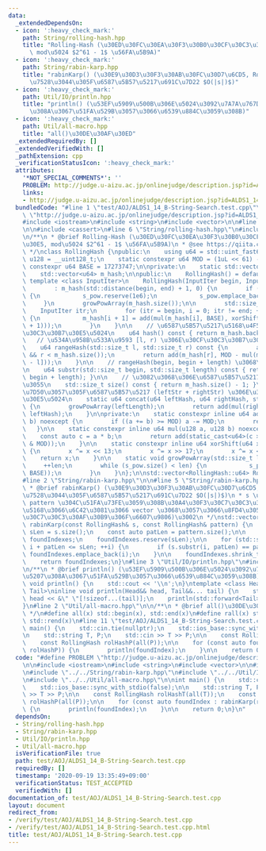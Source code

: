```yaml
---
data:
  _extendedDependsOn:
  - icon: ':heavy_check_mark:'
    path: String/rolling-hash.hpp
    title: "Rolling-Hash (\u30ED\u30FC\u30EA\u30F3\u30B0\u30CF\u30C3\u30B7\u30E5,\
      \ mod\u5024 $2^61 - 1$ \u56FA\u5B9A)"
  - icon: ':heavy_check_mark:'
    path: String/rabin-karp.hpp
    title: "rabinKarp() (\u30E9\u30D3\u30F3\u30AB\u30FC\u30D7\u6CD5, RollingHash\u3092\
      \u7528\u3044\u305F\u6587\u5B57\u5217\u691C\u7D22 $O(|s|)$)"
  - icon: ':heavy_check_mark:'
    path: Util/IO/println.hpp
    title: "println() (\u53EF\u5909\u500B\u306E\u5024\u3092\u7A7A\u767D\u533A\u5207\
      \u308A\u3067\u51FA\u529B\u3057\u3066\u6539\u884C\u3059\u308B)"
  - icon: ':heavy_check_mark:'
    path: Util/all-macro.hpp
    title: "all()\u30DE\u30AF\u30ED"
  _extendedRequiredBy: []
  _extendedVerifiedWith: []
  _pathExtension: cpp
  _verificationStatusIcon: ':heavy_check_mark:'
  attributes:
    '*NOT_SPECIAL_COMMENTS*': ''
    PROBLEM: http://judge.u-aizu.ac.jp/onlinejudge/description.jsp?id=ALDS1_14_B
    links:
    - http://judge.u-aizu.ac.jp/onlinejudge/description.jsp?id=ALDS1_14_B
  bundledCode: "#line 1 \"test/AOJ/ALDS1_14_B-String-Search.test.cpp\"\n#define PROBLEM\
    \ \"http://judge.u-aizu.ac.jp/onlinejudge/description.jsp?id=ALDS1_14_B\"\n\n\
    #include <iostream>\n#include <string>\n#include <vector>\n\n#line 2 \"String/rolling-hash.hpp\"\
    \n\n#include <cassert>\n#line 6 \"String/rolling-hash.hpp\"\n#include <functional>\n\
    \n/**\n * @brief Rolling-Hash (\u30ED\u30FC\u30EA\u30F3\u30B0\u30CF\u30C3\u30B7\
    \u30E5, mod\u5024 $2^61 - 1$ \u56FA\u5B9A)\n * @see https://qiita.com/keymoon/items/11fac5627672a6d6a9f6\n\
    \ */\nclass RollingHash {\npublic:\n    using u64 = std::uint_fast64_t;\n    using\
    \ u128 = __uint128_t;\n    static constexpr u64 MOD = (1uL << 61) - 1;\n    static\
    \ constexpr u64 BASE = 17273747;\n\nprivate:\n    static std::vector<u64> s_pow;\n\
    \    std::vector<u64> m_hash;\n\npublic:\n    RollingHash() = default;\n\n   \
    \ template <class InputIter>\n    RollingHash(InputIter begin, InputIter end)\n\
    \        : m_hash(std::distance(begin, end) + 1, 0) {\n        if (s_pow.empty())\
    \ {\n            s_pow.reserve(1e6);\n            s_pow.emplace_back(1);\n   \
    \     }\n        growPowArray(m_hash.size());\n\n        std::size_t i;\n    \
    \    InputIter itr;\n        for (itr = begin, i = 0; itr != end; ++itr, ++i)\
    \ {\n            m_hash[i + 1] = add(mul(m_hash[i], BASE), xorShift(static_cast<u64>(*itr\
    \ + 1)));\n        }\n    }\n\n    // \u6587\u5B57\u5217\u5168\u4F53\u306E\u30CF\
    \u30C3\u30B7\u30E5\u5024\n    u64 hash() const { return m_hash.back(); }\n\n \
    \   // \u534A\u958B\u533A\u9593 [l, r) \u306E\u30CF\u30C3\u30B7\u30E5\u5024\n\
    \    u64 rangeHash(std::size_t l, std::size_t r) const {\n        assert(l < r\
    \ && r < m_hash.size());\n        return add(m_hash[r], MOD - mul(m_hash[l], s_pow[r\
    \ - l]));\n    }\n\n    // rangeHash(begin, begin + length) \u3068\u7B49\u4FA1\
    \n    u64 substr(std::size_t begin, std::size_t length) const { return rangeHash(begin,\
    \ begin + length); }\n\n    // \u3082\u3068\u306E\u6587\u5B57\u5217\u306E\u9577\
    \u3055\n    std::size_t size() const { return m_hash.size() - 1; }\n\n    // \u9023\
    \u7D50\u3057\u305F\u6587\u5B57\u5217 (leftStr + rightStr) \u306E\u30CF\u30C3\u30B7\
    \u30E5\u5024\n    static u64 concat(u64 leftHash, u64 rightHash, std::size_t leftLength)\
    \ {\n        growPowArray(leftLength);\n        return add(mul(rightHash, s_pow[leftLength]),\
    \ leftHash);\n    }\n\nprivate:\n    static constexpr inline u64 add(u64 a, u64\
    \ b) noexcept {\n        if ((a += b) >= MOD) a -= MOD;\n        return a;\n \
    \   }\n\n    static constexpr inline u64 mul(u128 a, u128 b) noexcept {\n    \
    \    const auto c = a * b;\n        return add(static_cast<u64>(c >> 61), static_cast<u64>(c\
    \ & MOD));\n    }\n\n    static constexpr inline u64 xorShift(u64 x) noexcept\
    \ {\n        x ^= x << 13;\n        x ^= x >> 17;\n        x ^= x << 5;\n    \
    \    return x;\n    }\n\n    static void growPowArray(std::size_t len) {\n   \
    \     ++len;\n        while (s_pow.size() < len) {\n            s_pow.emplace_back(mul(s_pow.back(),\
    \ BASE));\n        }\n    }\n};\n\nstd::vector<RollingHash::u64> RollingHash::s_pow;\n\
    #line 2 \"String/rabin-karp.hpp\"\n\n#line 5 \"String/rabin-karp.hpp\"\n\n/**\n\
    \ * @brief rabinKarp() (\u30E9\u30D3\u30F3\u30AB\u30FC\u30D7\u6CD5, RollingHash\u3092\
    \u7528\u3044\u305F\u6587\u5B57\u5217\u691C\u7D22 $O(|s|)$)\n * s \u306E\u4E2D\u3067\
    \ pattern \u304C\u51FA\u73FE\u3059\u308B\u30A4\u30F3\u30C7\u30C3\u30AF\u30B9\u3092\
    \u5168\u3066\u6C42\u3081\u3066 vector \u3068\u3057\u3066\u8FD4\u3059(\u30A4\u30F3\
    \u30C7\u30C3\u30AF\u30B9\u306F\u6607\u9806)\u3002\n */\nstd::vector<std::size_t>\
    \ rabinKarp(const RollingHash& s, const RollingHash& pattern) {\n    const auto\
    \ sLen = s.size();\n    const auto patLen = pattern.size();\n\n    std::vector<std::size_t>\
    \ foundIndexes;\n    foundIndexes.reserve(sLen);\n\n    for (std::size_t i = 0;\
    \ i + patLen <= sLen; ++i) {\n        if (s.substr(i, patLen) == pattern.hash())\
    \ foundIndexes.emplace_back(i);\n    }\n\n    foundIndexes.shrink_to_fit();\n\
    \    return foundIndexes;\n}\n#line 3 \"Util/IO/println.hpp\"\n#include <utility>\n\
    \n/**\n * @brief println() (\u53EF\u5909\u500B\u306E\u5024\u3092\u7A7A\u767D\u533A\
    \u5207\u308A\u3067\u51FA\u529B\u3057\u3066\u6539\u884C\u3059\u308B)\n */\ninline\
    \ void println() {\n    std::cout << '\\n';\n}\ntemplate <class Head, class...\
    \ Tail>\ninline void println(Head&& head, Tail&&... tail) {\n    std::cout <<\
    \ head << &\" \"[!sizeof...(tail)];\n    println(std::forward<Tail>(tail)...);\n\
    }\n#line 2 \"Util/all-macro.hpp\"\n\n/**\n * @brief all()\u30DE\u30AF\u30ED\n\
    \ */\n#define all(x) std::begin(x), std::end(x)\n#define rall(x) std::rbegin(x),\
    \ std::rend(x)\n#line 11 \"test/AOJ/ALDS1_14_B-String-Search.test.cpp\"\n\nint\
    \ main() {\n    std::cin.tie(nullptr);\n    std::ios_base::sync_with_stdio(false);\n\
    \n    std::string T, P;\n    std::cin >> T >> P;\n\n    const RollingHash rolHashT(all(T));\n\
    \    const RollingHash rolHashP(all(P));\n\n    for (const auto foundIndex : rabinKarp(rolHashT,\
    \ rolHashP)) {\n        println(foundIndex);\n    }\n\n    return 0;\n}\n"
  code: "#define PROBLEM \"http://judge.u-aizu.ac.jp/onlinejudge/description.jsp?id=ALDS1_14_B\"\
    \n\n#include <iostream>\n#include <string>\n#include <vector>\n\n#include \"../../String/rolling-hash.hpp\"\
    \n#include \"../../String/rabin-karp.hpp\"\n#include \"../../Util/IO/println.hpp\"\
    \n#include \"../../Util/all-macro.hpp\"\n\nint main() {\n    std::cin.tie(nullptr);\n\
    \    std::ios_base::sync_with_stdio(false);\n\n    std::string T, P;\n    std::cin\
    \ >> T >> P;\n\n    const RollingHash rolHashT(all(T));\n    const RollingHash\
    \ rolHashP(all(P));\n\n    for (const auto foundIndex : rabinKarp(rolHashT, rolHashP))\
    \ {\n        println(foundIndex);\n    }\n\n    return 0;\n}\n"
  dependsOn:
  - String/rolling-hash.hpp
  - String/rabin-karp.hpp
  - Util/IO/println.hpp
  - Util/all-macro.hpp
  isVerificationFile: true
  path: test/AOJ/ALDS1_14_B-String-Search.test.cpp
  requiredBy: []
  timestamp: '2020-09-19 13:35:49+09:00'
  verificationStatus: TEST_ACCEPTED
  verifiedWith: []
documentation_of: test/AOJ/ALDS1_14_B-String-Search.test.cpp
layout: document
redirect_from:
- /verify/test/AOJ/ALDS1_14_B-String-Search.test.cpp
- /verify/test/AOJ/ALDS1_14_B-String-Search.test.cpp.html
title: test/AOJ/ALDS1_14_B-String-Search.test.cpp
---
```

